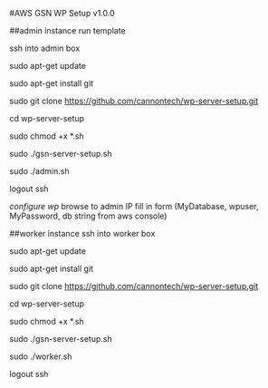 #AWS GSN WP Setup v1.0.0

##admin instance
run template

ssh into admin box

sudo apt-get update

sudo apt-get install git

sudo git clone https://github.com/cannontech/wp-server-setup.git

cd wp-server-setup

sudo chmod +x *.sh

sudo ./gsn-server-setup.sh

sudo ./admin.sh

logout ssh

*configure wp*
browse to admin IP
fill in form (MyDatabase, wpuser, MyPassword, db string from aws console)

##worker instance
ssh into worker box

sudo apt-get update

sudo apt-get install git

sudo git clone https://github.com/cannontech/wp-server-setup.git

cd wp-server-setup

sudo chmod +x *.sh

sudo ./gsn-server-setup.sh

sudo ./worker.sh

logout ssh
